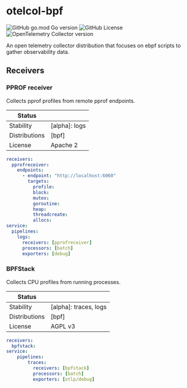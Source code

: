 # otelcol-bpf

![GitHub go.mod Go version](https://img.shields.io/github/go-mod/go-version/alexandreLamarre/otelcol-bpf)
![GitHub License](https://img.shields.io/github/license/alexandreLamarre/otelcol-bpf)
![OpenTelemetry Collector version](https://img.shields.io/badge/collector-0.107.0-blue)

An open telemetry collector distribution that focuses on ebpf scripts to gather observability data.

## Receivers

### PPROF receiver

Collects pprof profiles from remote pprof endpoints.

<!-- status autogenerated section -->
| Status        |           |
| ------------- |-----------|
| Stability     | [alpha]: logs   |
| Distributions | [bpf] |
| License | Apache 2 |

```yaml
receivers:
  pprofreceiver:
    endpoints:
      - endpoint: "http://localhost:6060"
        targets:
          profile:
          block:
          mutex:
          goroutine:
          heap:
          threadcreate:
          allocs:
service:
  pipelines:
    logs:
      receivers: [pprofreceiver]
      processors: [batch]
      exporters: [debug]
```

### BPFStack

Collects CPU profiles from running processes.

<!-- status autogenerated section -->
| Status        |           |
| ------------- |-----------|
| Stability     | [alpha]: traces, logs   |
| Distributions | [bpf] |
| License | AGPL v3 |

```yaml
receivers:
  bpfstack:
service:
    pipelines:
        traces:
          receivers: [bpfstack]
          processors: [batch]
          exporters: [otlp/debug]
```
